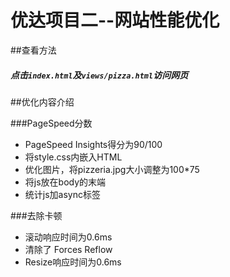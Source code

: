 # 优达项目二--网站性能优化



##查看方法
##### 点击`index.html`及`views/pizza.html`访问网页



##优化内容介绍

###PageSpeed分数
- PageSpeed Insights得分为90/100
- 将style.css内嵌入HTML
- 优化图片，将pizzeria.jpg大小调整为100*75
- 将js放在body的末端
- 统计js加async标签

###去除卡顿
- 滚动响应时间为0.6ms
- 清除了 Forces Reflow
- Resize响应时间为0.6ms